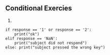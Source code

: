 ## Conditional Exercies
1. 
```
if response == '1' or response == '2':
    print("ok")
elif response == 'NaN':
    print("subject did not respond")
else: print("subject pressed the wrong key")
```

 
